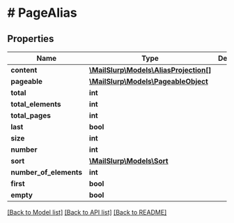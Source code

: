 # # PageAlias

## Properties

Name | Type | Description | Notes
------------ | ------------- | ------------- | -------------
**content** | [**\MailSlurp\Models\AliasProjection[]**](AliasProjection) |  | [optional]
**pageable** | [**\MailSlurp\Models\PageableObject**](PageableObject) |  | [optional]
**total** | **int** |  | [optional]
**total_elements** | **int** |  | [optional]
**total_pages** | **int** |  | [optional]
**last** | **bool** |  | [optional]
**size** | **int** |  | [optional]
**number** | **int** |  | [optional]
**sort** | [**\MailSlurp\Models\Sort**](Sort) |  | [optional]
**number_of_elements** | **int** |  | [optional]
**first** | **bool** |  | [optional]
**empty** | **bool** |  | [optional]

[[Back to Model list]](../../README#models) [[Back to API list]](../../README#endpoints) [[Back to README]](../../README)
